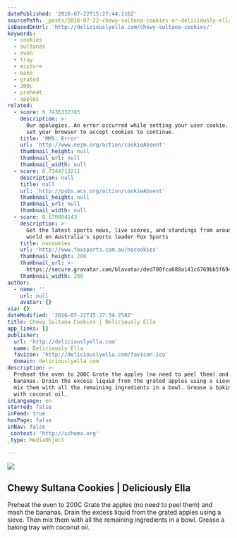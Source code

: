 ```yaml
---
datePublished: '2016-07-22T15:27:44.116Z'
sourcePath: _posts/2016-07-22-chewy-sultana-cookies-or-deliciously-ella.md
isBasedOnUrl: 'http://deliciouslyella.com/chewy-sultana-cookies/'
keywords:
  - cookies
  - sultanas
  - oven
  - tray
  - mixture
  - bake
  - grated
  - 200c
  - preheat
  - apples
related:
  - score: 0.7436332703
    description: >-
      Our apologies. An error occurred while setting your user cookie. Please
      set your browser to accept cookies to continue.
    title: 'MMS: Error'
    url: 'http://www.nejm.org/action/cookieAbsent'
    thumbnail_height: null
    thumbnail_url: null
    thumbnail_width: null
  - score: 0.7344713211
    description: null
    title: null
    url: 'http://pubs.acs.org/action/cookieAbsent'
    thumbnail_height: null
    thumbnail_url: null
    thumbnail_width: null
  - score: 0.670804143
    description: >-
      Get the latest sports news, live scores, and standings from around the
      world on Australia's sports leader Fox Sports
    title: nocookies
    url: 'http://www.foxsports.com.au/nocookies'
    thumbnail_height: 200
    thumbnail_url: >-
      https://secure.gravatar.com/blavatar/ded700fca688a141c6769bb5f69425d9?s=200&ts=1469168748
    thumbnail_width: 200
author:
  - name: ''
    url: null
    avatar: {}
via: {}
dateModified: '2016-07-22T15:27:34.258Z'
title: Chewy Sultana Cookies | Deliciously Ella
app_links: []
publisher:
  url: 'http://deliciouslyella.com'
  name: Deliciously Ella
  favicon: 'http://deliciouslyella.com/favicon.ico'
  domain: deliciouslyella.com
description: >-
  Preheat the oven to 200C Grate the apples (no need to peel them) and mash the
  bananas. Drain the excess liquid from the grated apples using a sieve. Then
  mix them with all the remaining ingredients in a bowl. Grease a baking tray
  with coconut oil.
inLanguage: en
starred: false
inFeed: true
hasPage: false
inNav: false
_context: 'http://schema.org'
_type: MediaObject

---
```

<article style=""><img src="https://imgflo.herokuapp.com/graph/vahj1ThiexotieMo/64c90cd814af5d4b54dc4ce73b2ed7c3/noop.jpg?input=http%3A%2F%2Fdeliciouslyella.com%2Fwp-content%2Fuploads%2F2015%2F06%2Fcookiesblog.jpg" /><h1>Chewy Sultana Cookies | Deliciously Ella</h1><p>Preheat the oven to 200C Grate the apples (no need to peel them) and mash the bananas. Drain the excess liquid from the grated apples using a sieve. Then mix them with all the remaining ingredients in a bowl. Grease a baking tray with coconut oil.</p></article>